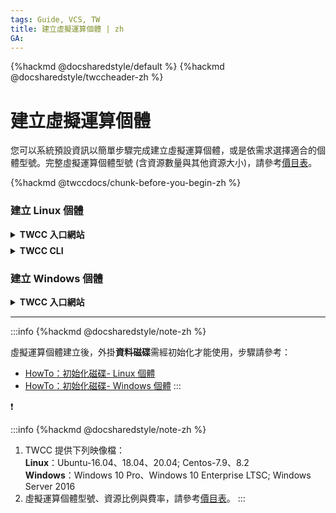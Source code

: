 ```yaml
---
tags: Guide, VCS, TW
title: 建立虛擬運算個體 | zh
GA: 
---
```


{%hackmd @docsharedstyle/default %}
{%hackmd @docsharedstyle/twccheader-zh %}

# 建立虛擬運算個體

您可以系統預設資訊以簡單步驟完成建立虛擬運算個體，或是依需求選擇適合的個體型號。完整虛擬運算個體型號 (含資源數量與其他資源大小)，請參考[價目表](https://man.twcc.ai/@twccdocs/SJWlN3YDr?type=view#虛擬運算服務-Virtual-Compute-Service-VCS)。

{%hackmd @twccdocs/chunk-before-you-begin-zh %}


### 建立 Linux 個體

<!-- 1 start -->

<details class="docspoiler">

<summary><b>TWCC 入口網站</b></summary>

<br>

{%hackmd @TWSC/vcs-chunk-create-instance-zh %}

- 接著點擊「**下一步：鑰匙對>**」

* 鑰匙對是登入 Linux 虛擬運算個體的憑證，必須透過鑰匙對，才能連線使用虛擬運算個體功能。可選擇已建立的鑰匙對，若第一次使用請按「**＋建立鑰匙對**」。

![](https://cos.twcc.ai/SYS-MANUAL/uploads/upload_b07e58c36056e7bf120a6e35a70bc70c.png)


* 輸入鑰匙對的名稱後點擊確認。

:::info
{%hackmd @docsharedstyle/note-zh %}
公開金鑰為非必填資訊，目的是方便在使用不同的雲端服務時，可以使用同一把金鑰。因此，使用者可以將他們在其他雲端系統內的公開金鑰填入此處，之後就可以使用此金鑰存取本系統。
:::

![](https://cos.twcc.ai/SYS-MANUAL/uploads/upload_57a261c1f9903c2753530ce5e16bfa85.png)


* 鑰匙對建立後，請務必立即按「**下載**」並妥善保存此鑰匙對，若沒有此鑰匙對，將無法連線該虛擬運算個體，下載後即可關閉此對話視窗，接著點擊「**下一步：檢閱 + 建立>**」

![](https://cos.twcc.ai/SYS-MANUAL/uploads/upload_4d64cb97650700d44ec73f9bc5c5ba46.png)


:::danger
<i class="fa fa-exclamation-triangle" aria-hidden="true"></i> **重要**：TWCC 不負責紀錄及管理您的鑰匙對，請務必下載並妥善保存此鑰匙對 `pem` 檔案，若沒有此鑰匙對，您將無法[連線虛擬運算個體]()。
:::


* 檢視整個虛擬運算個體的設定和預估使用額度，按下「**建立**」即完成，幾分鐘後 等個體狀態變成 **`Ready`** 後即可開始[連線]()使用。

![](https://cos.twcc.ai/SYS-MANUAL/uploads/upload_f062b7368287f59d3a7ffc77cb4140c2.png)

</details>

<!-- Space -->

<div style="height:8px"></div>

<!-- 2. start -->

<details class="docspoiler">

<summary><b>TWCC CLI</b></summary>

<br>


### 指令

**Step 1.** 請先[<ins>建立鑰匙對</ins>]()
**Step 2.** 建立虛擬運算個體個體

```bash
$ twccli mk vcs -key   #鑰匙對名稱
                [-n]   #虛擬運算個體名稱
                
```
:::info
{%hackmd @TWSC/cli-parameter-note-zh %}
2. 若不帶選擇性參數，則以預設資訊建立個體：

| 映像檔類型、映像檔 | 型號 |網路資訊|規格|
| -------- | -------- | -------- | -------- |
| Ubuntu 16.04    | v.2xsuper  | default_network  | 0 GPU + 8 CPU + 064GB memory |


</div>

### 範例

- 使用鑰匙對 **`key1`** 建立名稱為 **`vcscli`** 的虛擬運算個體。

```bash
$ twccli mk vcs -key key1 -n vcscli
```

:::danger
{%hackmd @docsharedstyle/important-zh %}

- 虛擬運算個體名稱命名字元條件：需為**小寫字母或數字**，**首字元需為小寫字母**，**長度 6-16 個字元**。
-  若設定不符合以上條件，將出現以下錯誤訊息：
![](https://cos.twcc.ai/SYS-MANUAL/uploads/upload_095834bd7ee5d99d3a70596a7c462629.png)


</details>


### 建立 Windows 個體

<!-- 1 start -->

<details class="docspoiler">

<summary><b>TWCC 入口網站</b></summary>

<br>

{%hackmd @TWSC/vcs-chunk-create-instance-zh %}


- 建立 Windows 登入密碼。接著點擊「**下一步：檢閱 + 建立>**」


![](https://cos.twcc.ai/SYS-MANUAL/uploads/upload_5f16ac8f01c7141e7f5fd22120e120c2.png)


:::danger
{%hackmd @docsharedstyle/important-zh %}
1. 為保護您的虛擬運算個體安全，密碼設定建議至少包含 **17 個字元**。
2. 此密碼為私人使用，TWCC 將不負責紀錄及管理。請務必妥善保存，若沒有密碼，將無法連線虛擬運算個體。
:::


* 檢視整個虛擬運算個體的設定和預估使用額度，按下「**建立**」即完成，幾分鐘後，等個體狀態變成 **`Ready`** 後，再等候一些時間即可開始[<ins>連線</ins>](/@TWSC/vcs-guide-connect-to-windows-from-windows)使用。

![](https://cos.twcc.ai/SYS-MANUAL/uploads/upload_f062b7368287f59d3a7ffc77cb4140c2.png)

</details>


---

:::info
{%hackmd @docsharedstyle/note-zh %}

虛擬運算個體建立後，外掛**資料磁碟**需經初始化才能使用，步驟請參考：

- [<ins>HowTo：初始化磁碟- Linux 個體</ins>](https://man.twcc.ai/@twccdocs/howto-bss-init-vol-linux-zh)
- [<ins>HowTo：初始化磁碟- Windows 個體</ins>](https://man.twcc.ai/@twccdocs/howto-bss-init-vol-windows-zh)
:::

:exclamation:

:::info
{%hackmd @docsharedstyle/note-zh %}
1. TWCC 提供下列映像檔：<br><b>Linux</b>：Ubuntu-16.04、18.04、20.04; Centos-7.9、8.2<br><b>Windows</b>：Windows 10 Pro、Windows 10 Enterprise LTSC; Windows Server 2016<li>虛擬運算個體型號、資源比例與費率，請參考[<ins>價目表</ins>](https://man.twcc.ai/@twccdocs/SJWlN3YDr?type=view#虛擬運算服務-Virtual-Compute-Service-VCS)。
:::